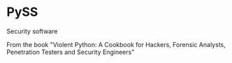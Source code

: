 PySS
====

Security software

From the book "Violent Python: A Cookbook for Hackers, Forensic Analysts, Penetration Testers and Security Engineers"